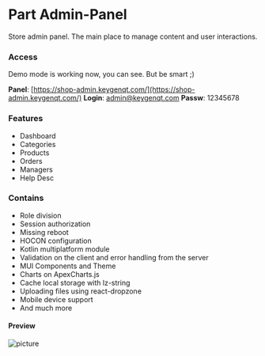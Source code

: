Part Admin-Panel
===================

Store admin panel. The main place to manage content and user interactions.

### Access

Demo mode is working now, you can see. But be smart ;)

**Panel**: [https://shop-admin.keygenqt.com/](https://shop-admin.keygenqt.com/)
**Login**: admin@keygenqt.com
**Passw**: 12345678


### Features

* Dashboard
* Categories
* Products
* Orders
* Managers
* Help Desc

### Contains

* Role division
* Session authorization
* Missing reboot
* HOCON configuration
* Kotlin multiplatform module
* Validation on the client and error handling from the server
* MUI Components and Theme
* Charts on ApexCharts.js
* Cache local storage with lz-string
* Uploading files using react-dropzone
* Mobile device support
* And much more

#### Preview

![picture](/km-shop/data/backend/Screenshot_2022-11-21_at_07.20.32.png)